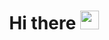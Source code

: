 <h1 align="center">
Hi there <img src="https://raw.githubusercontent.com/iampavangandhi/iampavangandhi/master/gifs/Hi.gif" width="30px">
</h1>
  
<!--
**joaovpassos/joaovpassos** is a ✨ _special_ ✨ repository because its `README.md` (this file) appears on your GitHub profile.

Here are some ideas to get you started:

- 🔭 I’m currently working on ...
- 🌱 I’m currently learning ...
- 👯 I’m looking to collaborate on ...
- 🤔 I’m looking for help with ...
- 💬 Ask me about ...
- 📫 How to reach me: ...
- 😄 Pronouns: ...
- ⚡ Fun fact: ...
-->
